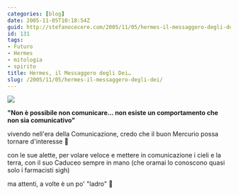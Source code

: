 ```yaml
---
categories: [blog]
date: 2005-11-05T10:18:54Z
guid: http://stefanocecere.com/2005/11/05/hermes-il-messaggero-degli-dei/
id: 131
tags:
- Futuro
- Hermes
- mitologia
- spirito
title: Hermes, il Messaggero degli Dei…
slug: /2005/11/05/hermes-il-messaggero-degli-dei/
---
```


![](/wp-content/hermes.jpg)
  
**"Non è possibile non comunicare… non esiste un comportamento che non sia comunicativo"**
  
vivendo nell'era della Comunicazione, credo che il buon Mercurio possa tornare d'interesse 🙂

con le sue alette, per volare veloce e mettere in comunicazione i cieli e la terra, con il suo Caduceo sempre in mano (che oramai lo conoscono quasi solo i farmacisti sigh)

ma attenti, a volte è un po' "ladro" 🙂